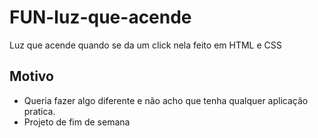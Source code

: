 # FUN-luz-que-acende
 
 Luz que acende quando se da um click nela feito em HTML e CSS

## Motivo

+ Queria fazer algo diferente e não acho que tenha qualquer aplicação pratica.
+ Projeto de fim de semana
